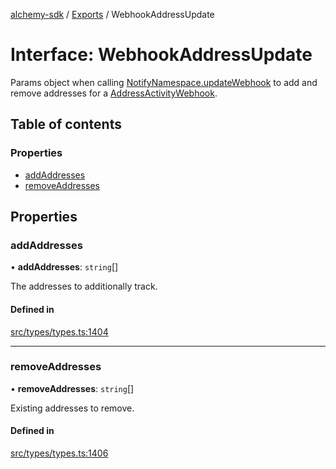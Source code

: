 [alchemy-sdk](../README.md) / [Exports](../modules.md) / WebhookAddressUpdate

# Interface: WebhookAddressUpdate

Params object when calling [NotifyNamespace.updateWebhook](../classes/NotifyNamespace.md#updatewebhook) to add and
remove addresses for a [AddressActivityWebhook](AddressActivityWebhook.md).

## Table of contents

### Properties

- [addAddresses](WebhookAddressUpdate.md#addaddresses)
- [removeAddresses](WebhookAddressUpdate.md#removeaddresses)

## Properties

### addAddresses

• **addAddresses**: `string`[]

The addresses to additionally track.

#### Defined in

[src/types/types.ts:1404](https://github.com/alchemyplatform/alchemy-sdk-js/blob/1ee40cb2/src/types/types.ts#L1404)

___

### removeAddresses

• **removeAddresses**: `string`[]

Existing addresses to remove.

#### Defined in

[src/types/types.ts:1406](https://github.com/alchemyplatform/alchemy-sdk-js/blob/1ee40cb2/src/types/types.ts#L1406)
